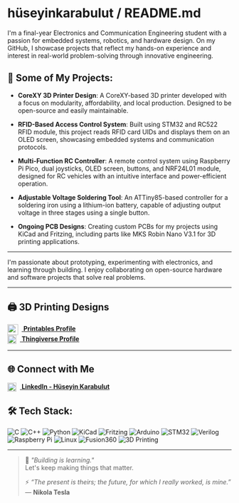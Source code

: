 # hüseyinkarabulut / README.md

I'm a final-year Electronics and Communication Engineering student with a passion for embedded systems, robotics, and hardware design. On my GitHub, I showcase projects that reflect my hands-on experience and interest in real-world problem-solving through innovative engineering.

## 🚀 Some of My Projects:

- **CoreXY 3D Printer Design**: A CoreXY-based 3D printer developed with a focus on modularity, affordability, and local production. Designed to be open-source and easily maintainable.

- **RFID-Based Access Control System**: Built using STM32 and RC522 RFID module, this project reads RFID card UIDs and displays them on an OLED screen, showcasing embedded systems and communication protocols.

- **Multi-Function RC Controller**: A remote control system using Raspberry Pi Pico, dual joysticks, OLED screen, buttons, and NRF24L01 module, designed for RC vehicles with an intuitive interface and power-efficient operation.

- **Adjustable Voltage Soldering Tool**: An ATTiny85-based controller for a soldering iron using a lithium-ion battery, capable of adjusting output voltage in three stages using a single button.

- **Ongoing PCB Designs**: Creating custom PCBs for my projects using KiCad and Fritzing, including parts like MKS Robin Nano V3.1 for 3D printing applications.

---

I'm passionate about prototyping, experimenting with electronics, and learning through building. I enjoy collaborating on open-source hardware and software projects that solve real problems.

---
## 🖨️ 3D Printing Designs

<div align="left">

<a href="https://www.printables.com/@TRexCreator_2259251" target="_blank">
  <img src="https://static.printables.com/images/printables_favicon.png" width="24" style="vertical-align:middle; margin-right:8px;">
  <strong>Printables Profile</strong>
</a>  
<br>

<a href="https://www.thingiverse.com/t-rexcreator/designs" target="_blank">
  <img src="https://www.thingiverse.com/favicon.ico" width="20" style="vertical-align:middle; margin-right:8px;">
  <strong>Thingiverse Profile</strong>
</a>

</div>

---

## 🌐 Connect with Me

<div align="left">

<a href="https://www.linkedin.com/in/hüseyin-karabulut-131863252/" target="_blank">
  <img src="https://cdn.jsdelivr.net/gh/devicons/devicon/icons/linkedin/linkedin-original.svg" width="20" style="vertical-align:middle; margin-right:8px;">
  <strong>LinkedIn - Hüseyin Karabulut</strong>
</a>

</div>



## 🛠 Tech Stack:

![C](https://img.shields.io/badge/-C-00599C?style=flat&logo=c)
![C++](https://img.shields.io/badge/-C++-00599C?style=flat&logo=c%2B%2B)
![Python](https://img.shields.io/badge/-Python-3776AB?style=flat&logo=python)
![KiCad](https://img.shields.io/badge/-KiCad-314CB5?style=flat&logo=kicad)
![Fritzing](https://img.shields.io/badge/-Fritzing-E74C3C?style=flat&logo=fritzing)
![Arduino](https://img.shields.io/badge/-Arduino-00979D?style=flat&logo=arduino)
![STM32](https://img.shields.io/badge/-STM32-03234B?style=flat)
![Verilog](https://img.shields.io/badge/-Verilog-CC0033?style=flat)
![Raspberry Pi](https://img.shields.io/badge/-Raspberry%20Pi-C51A4A?style=flat&logo=raspberry-pi)
![Linux](https://img.shields.io/badge/-Linux-FCC624?style=flat&logo=linux)
![Fusion360](https://img.shields.io/badge/-Fusion360-FF6C37?style=flat)
![3D Printing](https://img.shields.io/badge/-3D%20Printing-FFDD00?style=flat)

---

> 📌 *"Building is learning."*  
> Let's keep making things that matter.
> 
> ⚡ *“The present is theirs; the future, for which I really worked, is mine.”*  
> — **Nikola Tesla**



